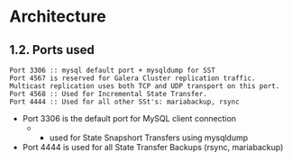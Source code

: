 # Architecture 
 
## 1.2. Ports used

```
Port 3306 :: mysql default port + mysqldump for SST 
Port 4567 is reserved for Galera Cluster replication traffic. Multicast replication uses both TCP and UDP transport on this port.
Port 4568 :: Used for Incremental State Transfer.
Port 4444 :: Used for all other SSt's: mariabackup, rsync 
```

* Port 3306 is the default port for MySQL client connection 
  * + used for State Snapshort Transfers using mysqldump 
* Port 4444 is used for all State Transfer Backups (rsync, mariabackup) 
